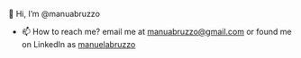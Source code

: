👋 Hi, I’m @manuabruzzo
- 📫 How to reach me? email me at [manuabruzzo@gmail.com](mailto:manuabruzzo@gmail.com) or found me on LinkedIn as [manuelabruzzo](https://www.linkedin.com/in/manuelabruzzo/)

<!---
manuabruzzo/manuabruzzo is a ✨ special ✨ repository because its `README.md` (this file) appears on your GitHub profile.
You can click the Preview link to take a look at your changes.
--->
